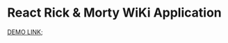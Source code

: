 # React Rick & Morty WiKi Application

[DEMO LINK](https://shevchyshynroman.github.io/rick-and-morty_wiki/);

